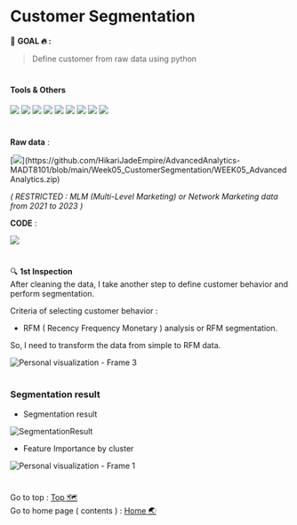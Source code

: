 # Customer Segmentation
:round_pushpin: **GOAL :fire: :**
> Define customer from raw data using python

# <h4>Tools & Others</h4>

[![](https://img.shields.io/badge/code-python3.10-green?style=f?style=flat-square&logo=python&logoColor=white&color=2bbc8a)](https://www.python.org/)
[![](https://img.shields.io/badge/tools-jupyter-orange?style=f?style=flat-square&logo=jupyter&logoColor=white)](https://jupyter.org/)
[![](https://img.shields.io/badge/tools-VSCode-blue?style=f?style=flat-square&logo=visualstudiocode&logoColor=white)](https://code.visualstudio.com/)
[![](https://img.shields.io/badge/tools-Pandas-green?style=f?style=flat-square&logo=pandas&logoColor=white&color=2bbc8a)](https://pandas.pydata.org/)
[![](https://img.shields.io/badge/tools-SkLearn-green?style=f?style=flat-square&logo=scikitlearn&logoColor=white&color=2bbc8a)](https://scikit-learn.org/stable/)
[![](https://img.shields.io/badge/ML-KMeans-green?style=f?style=flat-square&logo=scikitlearn&logoColor=white&color=2bbc8a)](https://scikit-learn.org/stable/)
[![](https://img.shields.io/badge/OS-Mac-green?style=f?style=flat-square&logo=macos&logoColor=white)](https://www.apple.com/macos/ventura/)
[![](https://img.shields.io/badge/OS-Windows-green?style=f?style=flat-square&logo=windows&logoColor=white)](https://www.microsoft.com/)
[![](https://img.shields.io/badge/Git_Update-12_Jul_2023-brightgreen?style=f?style=flat-square&logo=github&logoColor=white)](https://github.com/)

#
**Raw data** : <br>

[![](https://img.shields.io/badge/Git-.CSV-rgb(208,211,212)?style=f?style=flat-square&logo=github&logoColor=white)](https://github.com/HikariJadeEmpire/AdvancedAnalytics-MADT8101/blob/main/Week05_CustomerSegmentation/WEEK05_AdvancedAnalytics.zip)

*( RESTRICTED : MLM (Multi-Level Marketing) or Network Marketing data from 2021 to 2023 )*

**CODE** : <br>

[![](https://colab.research.google.com/assets/colab-badge.svg)](https://colab.research.google.com/github/HikariJadeEmpire/AdvancedAnalytics-MADT8101/blob/main/Week05_CustomerSegmentation/week5-Segmentation.ipynb)

#

:mag: **1st Inspection** <br>
After cleaning the data, I take another step to define customer behavior and perform segmentation. <br>

Criteria of selecting customer behavior : 
- RFM ( Recency Frequency Monetary ) analysis or RFM segmentation.

So, I need to transform the data from simple to RFM data.

![Personal visualization - Frame 3](https://github.com/HikariJadeEmpire/AdvancedAnalytics-MADT8101/assets/118663358/7efb599c-981c-4f88-8676-770a4e0c10a2)

# <h3>Segmentation result</h3>
- Segmentation result

![SegmentationResult](https://github.com/HikariJadeEmpire/AdvancedAnalytics-MADT8101/assets/118663358/aa4575ff-f9c5-41e0-b7e8-f6905aa025e8)

- Feature Importance by cluster

![Personal visualization - Frame 1](https://github.com/HikariJadeEmpire/AdvancedAnalytics-MADT8101/assets/118663358/e67385f8-ed90-4a28-a6b0-1eb67f58f71e)


#
Go to top : [Top :world_map:](https://github.com/HikariJadeEmpire/AdvancedAnalytics-MADT8101/blob/main/Week05_CustomerSegmentation/week05.md#customer-segmentation) <br>
Go to home page ( contents ) : 
[Home :earth_asia:](https://github.com/HikariJadeEmpire/AdvancedAnalytics-MADT8101#advancedanalytics-madt8101)
